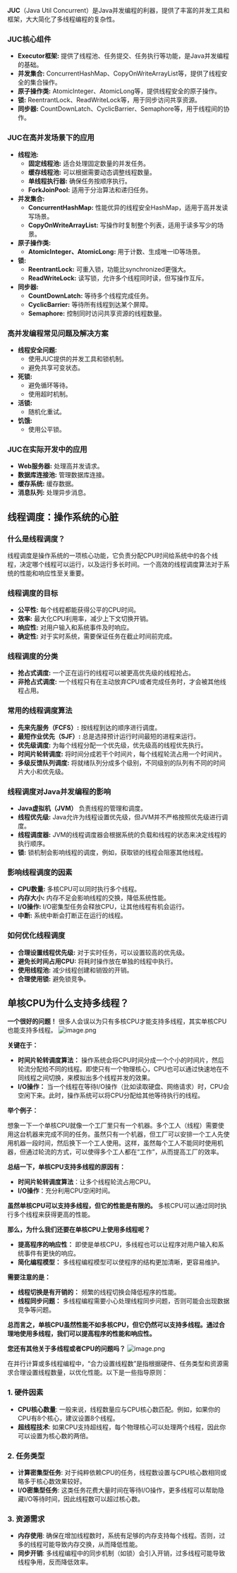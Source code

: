 

**JUC**（Java Util Concurrent）是Java并发编程的利器，提供了丰富的并发工具和框架，大大简化了多线程编程的复杂性。

### JUC核心组件

- **Executor框架:** 提供了线程池、任务提交、任务执行等功能，是Java并发编程的基础。
- **并发集合:** ConcurrentHashMap、CopyOnWriteArrayList等，提供了线程安全的集合操作。
- **原子操作类:** AtomicInteger、AtomicLong等，提供线程安全的原子操作。
- **锁:** ReentrantLock、ReadWriteLock等，用于同步访问共享资源。
- **同步器:** CountDownLatch、CyclicBarrier、Semaphore等，用于线程间的协作。

### JUC在高并发场景下的应用

- **线程池:**
    - **固定线程池:** 适合处理固定数量的并发任务。
    - **缓存线程池:** 可以根据需要动态调整线程数量。
    - **单线程执行器:** 确保任务按顺序执行。
    - **ForkJoinPool:** 适用于分治算法和递归任务。
- **并发集合:**
    - **ConcurrentHashMap:** 性能优异的线程安全HashMap，适用于高并发读写场景。
    - **CopyOnWriteArrayList:** 写操作时复制整个列表，适用于读多写少的场景。
- **原子操作类:**
    - **AtomicInteger、AtomicLong:** 用于计数、生成唯一ID等场景。
- **锁:**
    - **ReentrantLock:** 可重入锁，功能比synchronized更强大。
    - **ReadWriteLock:** 读写锁，允许多个线程同时读，但写操作互斥。
- **同步器:**
    - **CountDownLatch:** 等待多个线程完成任务。
    - **CyclicBarrier:** 等待所有线程到达某个屏障。
    - **Semaphore:** 控制同时访问共享资源的线程数量。

### 高并发编程常见问题及解决方案

- **线程安全问题:**
    - 使用JUC提供的并发工具和锁机制。
    - 避免共享可变状态。
- **死锁:**
    - 避免循环等待。
    - 使用超时机制。
- **活锁:**
    - 随机化重试。
- **饥饿:**
    - 使用公平锁。

### JUC在实际开发中的应用

- **Web服务器:** 处理高并发请求。
- **数据库连接池:** 管理数据库连接。
- **缓存系统:** 缓存数据。
- **消息队列:** 处理异步消息。



## 线程调度：操作系统的心脏

### 什么是线程调度？

线程调度是操作系统的一项核心功能，它负责分配CPU时间给系统中的各个线程，决定哪个线程可以运行，以及运行多长时间。一个高效的线程调度算法对于系统的性能和响应性至关重要。

### 线程调度的目标

- **公平性:** 每个线程都能获得公平的CPU时间。
- **效率:** 最大化CPU利用率，减少上下文切换开销。
- **响应性:** 对用户输入和系统事件及时响应。
- **确定性:** 对于实时系统，需要保证任务在截止时间前完成。

### 线程调度的分类

- **抢占式调度:** 一个正在运行的线程可以被更高优先级的线程抢占。
- **非抢占式调度:** 一个线程只有在主动放弃CPU或者完成任务时，才会被其他线程占用。

### 常用的线程调度算法

- **先来先服务（FCFS）:** 按线程到达的顺序进行调度。
- **最短作业优先（SJF）:** 总是选择预计运行时间最短的进程来运行。
- **优先级调度:** 为每个线程分配一个优先级，优先级高的线程优先执行。
- **时间片轮转调度:** 将时间分成若干个时间片，每个线程轮流占用一个时间片。
- **多级反馈队列调度:** 将就绪队列分成多个级别，不同级别的队列有不同的时间片大小和优先级。

### 线程调度对Java并发编程的影响

- **Java虚拟机（JVM）** 负责线程的管理和调度。
- **线程优先级:** Java允许为线程设置优先级，但JVM并不严格按照优先级进行调度。
- **线程调度器:** JVM的线程调度器会根据系统的负载和线程的状态来决定线程的执行顺序。
- **锁:** 锁机制会影响线程的调度，例如，获取锁的线程会阻塞其他线程。

### 影响线程调度的因素

- **CPU数量:** 多核CPU可以同时执行多个线程。
- **内存大小:** 内存不足会影响线程的交换，降低系统性能。
- **I/O操作:** I/O密集型任务会释放CPU，让其他线程有机会运行。
- **中断:** 系统中断会打断正在运行的线程。

### 如何优化线程调度

- **合理设置线程优先级:** 对于实时任务，可以设置较高的优先级。
- **避免长时间占用CPU:** 将耗时操作放在单独的线程中执行。
- **使用线程池:** 减少线程创建和销毁的开销。
- **合理使用锁:** 避免锁竞争。



## 单核CPU为什么支持多线程？

**一个很好的问题！** 很多人会误以为只有多核CPU才能支持多线程，其实单核CPU也能支持多线程。
![image.png](https://cdn.jsdelivr.net/gh/duanbiao2000/BlogGallery@main/picture/20240821161757.png)

**关键在于：**

- **时间片轮转调度算法：** 操作系统会将CPU时间分成一个个小的时间片，然后轮流分配给不同的线程。即使只有一个物理核心，CPU也可以通过快速地在不同线程之间切换，来模拟出多个线程并发的效果。
- **I/O操作：** 当一个线程在等待I/O操作（比如读取硬盘、网络请求）时，CPU会空闲下来。此时，操作系统可以将CPU分配给其他等待执行的线程。

**举个例子：**

想象一下一个单核CPU就像一个工厂里只有一个机器。多个工人（线程）需要使用这台机器来完成不同的任务。虽然只有一个机器，但工厂可以安排一个工人先使用机器一段时间，然后换下一个工人使用。这样，虽然每个工人不能同时使用机器，但通过轮流的方式，可以使得多个工人都在“工作”，从而提高工厂的效率。

**总结一下，单核CPU支持多线程的原因有：**

- **时间片轮转调度算法**：让多个线程轮流占用CPU。
- **I/O操作**：充分利用CPU空闲时间。

**虽然单核CPU可以支持多线程，但它的性能是有限的。** 多核CPU可以通过同时执行多个线程来获得更高的性能。

**那么，为什么我们还要在单核CPU上使用多线程呢？**

- **提高程序的响应性：** 即使是单核CPU，多线程也可以让程序对用户输入和系统事件有更快的响应。
- **简化编程模型：** 多线程编程模型可以使程序的结构更加清晰，更容易维护。

**需要注意的是：**

- **线程切换是有开销的：** 频繁的线程切换会降低程序的性能。
- **线程同步问题：** 多线程编程需要小心处理线程同步问题，否则可能会出现数据竞争等问题。

**总而言之，单核CPU虽然性能不如多核CPU，但它仍然可以支持多线程。通过合理地使用多线程，我们可以提高程序的性能和响应性。**

**您还有其他关于多线程或者CPU的问题吗？**
![image.png](https://cdn.jsdelivr.net/gh/duanbiao2000/BlogGallery@main/picture/20240821165500.png)

在并行计算或多线程编程中，“合力设置线程数”是指根据硬件、任务类型和资源需求合理设置线程数量，以优化性能。以下是一些指导原则：

### 1. **硬件因素**
   - **CPU核心数量**: 一般来说，线程数量应与CPU核心数匹配。例如，如果你的CPU有8个核心，建议设置8个线程。
   - **超线程技术**: 如果CPU支持超线程，每个物理核心可以处理两个线程，因此你可以设置为核心数的两倍。

### 2. **任务类型**
   - **计算密集型任务**: 对于纯粹依赖CPU的任务，线程数设置与CPU核心数相同或略多于核心数效果较好。
   - **I/O密集型任务**: 这类任务花费大量时间在等待I/O操作，更多线程可以帮助隐藏I/O等待时间，因此线程数可以超过核心数。

### 3. **资源需求**
   - **内存使用**: 确保在增加线程数时，系统有足够的内存支持每个线程。否则，过多的线程可能导致内存交换，从而降低性能。
   - **同步开销**: 多线程编程中的同步机制（如锁）会引入开销，过多线程可能导致线程争用，反而降低效率。

